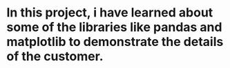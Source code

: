 # In this project, i have learned about some of the libraries like pandas and matplotlib to demonstrate the details of the customer.
